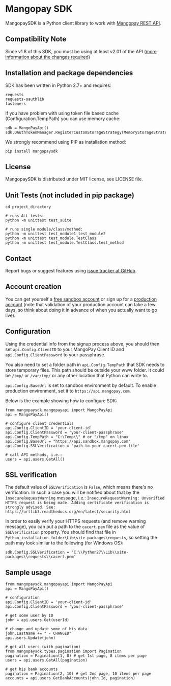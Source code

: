 Mangopay SDK
=================================================

MangopaySDK is a Python client library to work with
[Mangopay REST API](http://docs.mangopay.com/api-references/).


Compatibility Note
-------------------------------------------------
Since v1.8 of this SDK, you must be using at least v2.01 of the API ([more information about the changes required](https://docs.mangopay.com/api-v2-01-overview/))


Installation and package dependencies
-------------------------------------------------
SDK has been written in Python 2.7+ and requires:

	requests
	requests-oauthlib
	fasteners

If you have problem with using token file based cache (Configuration.TempPath) you can use memory cache:

	sdk = MangoPayApi()
	sdk.OAuthTokenManager.RegisterCustomStorageStrategy(MemoryStorageStrategy())

We strongly recommend using PIP as installation method:

    pip install mangopaysdk


License
-------------------------------------------------
MangopaySDK is distributed under MIT license, see LICENSE file.


Unit Tests (not included in pip package)
-------------------------------------------------

    cd project_directory

    # runs ALL tests:
    python -m unittest test_suite

    # runs single module/class/method:
    python -m unittest test_module1 test_module2
    python -m unittest test_module.TestClass
    python -m unittest test_module.TestClass.test_method


Contact
-------------------------------------------------
Report bugs or suggest features using [issue tracker at GitHub](https://github.com/MangoPay/mangopay2-python-sdk).


Account creation
-------------------------------------------------
You can get yourself a [free sandbox account](https://www.mangopay.com/signup/create-sandbox/) or sign up for a [production account](https://www.mangopay.com/signup/submit-your-app/go-live/) (note that validation of your production account can take a few days, so think about doing it in advance of when you actually want to go live).


Configuration
-------------------------------------------------
Using the credential info from the signup process above, you should then set `api.Config.ClientID` to your MangoPay Client ID and `api.Config.ClientPassword` to your passphrase.

You also need to set a folder path in `api.Config.TempPath` that SDK needs to store temporary files.
This path should be outside your www folder.
It could be `/tmp/` or `/var/tmp/` or any other location that Python can write to.

`api.Config.BaseUrl` is set to sandbox environment by default. To enable production environment, set it to `https://api.mangopay.com`.

Below is the example showing how to configure SDK:

    from mangopaysdk.mangopayapi import MangoPayApi
    api = MangoPayApi()

	# configure client credentials
    api.Config.ClientID = 'your-client-id'
    api.Config.ClientPassword = 'your-client-passphrase'
    api.Config.TempPath = "C:\Temp\\" # or "/tmp" on linux
	api.Config.BaseUrl = "https://api.sandbox.mangopay.com"
	api.Config.SSLVerification = 'path-to-your-cacert.pem-file'

    # call API methods, i.e.:
    users = api.users.GetAll()


SSL verification
-------------------------------------------------
The default value of `SSLVerification` is `False`, which means there's no verification. In such a case you will be notified about that by the `InsecureRequestWarning` message, i.e.:
`InsecureRequestWarning: Unverified HTTPS request is being made. Adding certificate verification is strongly advised. See: https://urllib3.readthedocs.org/en/latest/security.html`

In order to easily verify your HTTPS requests (and remove warning message), you can put a path to the `cacert.pem` file as the value of `SSLVerification` property.
You should find that file in `Python_installation_folder\Lib\site-packages\requests`, so setting the path may look similar to the following (for Windows OS):

	sdk.Config.SSLVerification = 'C:\\Python27\\Lib\\site-packages\\requests\\cacert.pem'


Sample usage
-------------------------------------------------

    from mangopaysdk.mangopayapi import MangoPayApi
    api = MangoPayApi()

	# configuration
	api.Config.ClientID = 'your-client-id'
    api.Config.ClientPassword = 'your-client-passphrase'

    # get some user by ID
    john = api.users.Get(userId)

    # change and update some of his data
    john.LastName += " - CHANGED"
    api.users.Update(john)

    # get all users (with pagination)
    from mangopaysdk.types.pagination import Pagination
    pagination = Pagination(1, 8) # get 1st page, 8 items per page
    users = api.users.GetAll(pagination)

    # get his bank accounts
    pagination = Pagination(2, 10) # get 2nd page, 10 items per page
    accounts = api.users.GetBankAccounts(john.Id, pagination)

